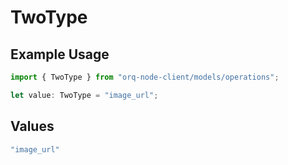 # TwoType

## Example Usage

```typescript
import { TwoType } from "orq-node-client/models/operations";

let value: TwoType = "image_url";
```

## Values

```typescript
"image_url"
```